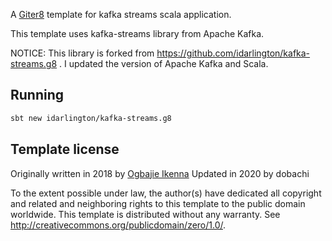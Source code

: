 A [Giter8][g8] template for kafka streams scala application.

This template uses kafka-streams library from Apache Kafka.

NOTICE: This library is forked from https://github.com/idarlington/kafka-streams.g8 .
I updated the version of Apache Kafka and Scala.

## Running
```bash
sbt new idarlington/kafka-streams.g8
```

Template license
----------------
Originally written in 2018 by [Ogbajie Ikenna](https://twitter.com/idarlington)
Updated in 2020 by dobachi

To the extent possible under law, the author(s) have dedicated all copyright and related
and neighboring rights to this template to the public domain worldwide.
This template is distributed without any warranty. See <http://creativecommons.org/publicdomain/zero/1.0/>.

[g8]: http://www.foundweekends.org/giter8/
